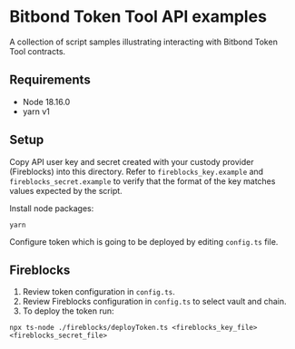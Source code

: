 # Bitbond Token Tool API examples
A collection of script samples illustrating interacting with Bitbond Token Tool
contracts.

## Requirements
- Node 18.16.0
- yarn v1

## Setup

Copy API user key and secret created with your custody provider (Fireblocks) into this directory.
Refer to `fireblocks_key.example` and `fireblocks_secret.example` to verify that
the format of the key matches values expected by the script.

Install node packages:

```
yarn
```

Configure token which is going to be deployed by editing `config.ts` file.

## Fireblocks

1. Review token configuration in `config.ts`.
1. Review Fireblocks configuration in `config.ts` to select vault and chain.
1. To deploy the token run:
```
npx ts-node ./fireblocks/deployToken.ts <fireblocks_key_file> <fireblocks_secret_file>
```
